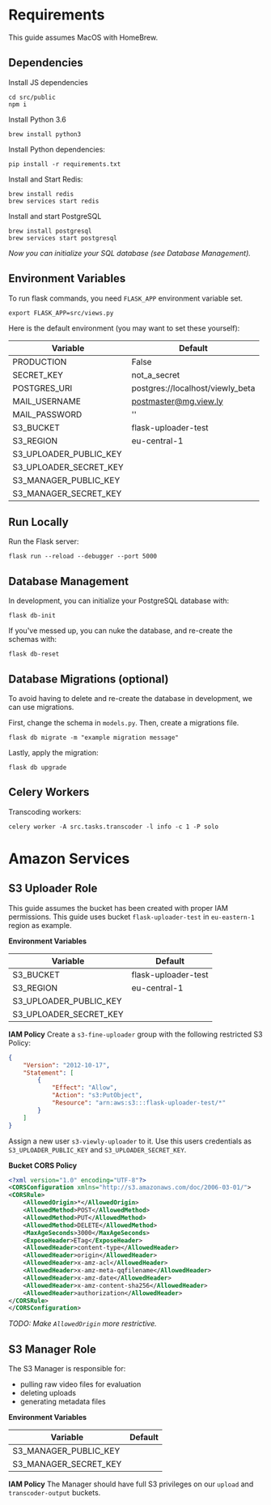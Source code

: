 # Requirements
This guide assumes MacOS with HomeBrew.

## Dependencies
Install JS dependencies
```
cd src/public
npm i
```


Install Python 3.6
```
brew install python3
```


Install Python dependencies:
```
pip install -r requirements.txt
```

Install and Start Redis:
```
brew install redis
brew services start redis
```

Install and start PostgreSQL
```
brew install postgresql
brew services start postgresql
```
*Now you can initialize your SQL database (see Database Management).*

## Environment Variables
To run flask commands, you need `FLASK_APP` environment variable set.
```
export FLASK_APP=src/views.py
```

Here is the default environment (you may want to set these yourself):


| Variable               | Default                          |
| ---------------------- | -------------------------------- |
| PRODUCTION             | False                            |
| SECRET_KEY             | not_a_secret                     |
| POSTGRES_URI           | postgres://localhost/viewly_beta |
| MAIL_USERNAME          | postmaster@mg.view.ly            |
| MAIL_PASSWORD          | ''                               |
| S3_BUCKET              | flask-uploader-test              |
| S3_REGION              | eu-central-1                     |
| S3_UPLOADER_PUBLIC_KEY |                                  |
| S3_UPLOADER_SECRET_KEY |                                  |
| S3_MANAGER_PUBLIC_KEY  |                                  |
| S3_MANAGER_SECRET_KEY  |                                  |

## Run Locally
Run the Flask server:
```
flask run --reload --debugger --port 5000
```

## Database Management
In development, you can initialize your PostgreSQL database with:
```
flask db-init
```

If you've messed up, you can nuke the database, and re-create the schemas with:
```
flask db-reset
```

## Database Migrations (optional)
To avoid having to delete and re-create the database in development, we can use migrations.

First, change the schema in `models.py`. 
Then, create a migrations file.
```
flask db migrate -m "example migration message"
```

Lastly, apply the migration:
```
flask db upgrade
```

## Celery Workers
Transcoding workers:
```
celery worker -A src.tasks.transcoder -l info -c 1 -P solo
```

# Amazon Services

## S3 Uploader Role
This guide assumes the bucket has been created with proper IAM permissions.
This guide uses bucket `flask-uploader-test` in `eu-eastern-1` region as example.

**Environment Variables**

| Variable               | Default                |
| ---------------------- | ---------------------- |
| S3_BUCKET              | flask-uploader-test    |
| S3_REGION              | eu-central-1           |
| S3_UPLOADER_PUBLIC_KEY |                        |
| S3_UPLOADER_SECRET_KEY |                        |

**IAM Policy**
Create a `s3-fine-uploader` group with the following restricted S3 Policy:
```json
{
    "Version": "2012-10-17",
    "Statement": [
        {
            "Effect": "Allow",
            "Action": "s3:PutObject",
            "Resource": "arn:aws:s3:::flask-uploader-test/*"
        }
    ]
}
```
Assign a new user `s3-viewly-uploader` to it. 
Use this users credentials as `S3_UPLOADER_PUBLIC_KEY` and `S3_UPLOADER_SECRET_KEY`.


**Bucket CORS Policy**
```xml
<?xml version="1.0" encoding="UTF-8"?>
<CORSConfiguration xmlns="http://s3.amazonaws.com/doc/2006-03-01/">
<CORSRule>
    <AllowedOrigin>*</AllowedOrigin>
    <AllowedMethod>POST</AllowedMethod>
    <AllowedMethod>PUT</AllowedMethod>
    <AllowedMethod>DELETE</AllowedMethod>
    <MaxAgeSeconds>3000</MaxAgeSeconds>
    <ExposeHeader>ETag</ExposeHeader>
    <AllowedHeader>content-type</AllowedHeader>
    <AllowedHeader>origin</AllowedHeader>
    <AllowedHeader>x-amz-acl</AllowedHeader>
    <AllowedHeader>x-amz-meta-qqfilename</AllowedHeader>
    <AllowedHeader>x-amz-date</AllowedHeader>
    <AllowedHeader>x-amz-content-sha256</AllowedHeader>
    <AllowedHeader>authorization</AllowedHeader>
</CORSRule>
</CORSConfiguration>
```
*TODO: Make `AllowedOrigin` more restrictive.*


## S3 Manager Role
The S3 Manager is responsible for:

 - pulling raw video files for evaluation
 - deleting uploads
 - generating metadata files


**Environment Variables**

| Variable              | Default                  |
| --------------------- | ------------------------ |
| S3_MANAGER_PUBLIC_KEY |                          |
| S3_MANAGER_SECRET_KEY |                          |


**IAM Policy**
The Manager should have full S3 privileges on our `upload` and `transcoder-output` buckets.
